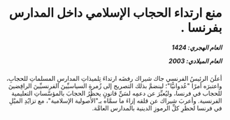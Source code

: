 <h1 dir="rtl">منع ارتداء الحجاب الإسلامي داخل المدارس بفرنسا .</h1>

<h5 dir="rtl">العام الهجري:  1424

العام الميلادي: 2003

</h5>

<p dir="rtl">أعلَنَ الرئيسُ الفرنسي جاك شيراك رفضَه ارتداءَ تِلميذاتِ المدارسِ المسلماتِ للحجابِ، واعتبرَه أمرًا "عُدوانيًّا"؛ لينضمَّ بذلك التصريح إلى زُمرةِ السياسيِّينَ الفرنسيِّينَ الرافِضينَ للحجاب في فرنسا، وليُعبِّرَ عن دعمِه لسَنِّ قانونٍ يحظُرُ الحجابَ بالمؤسَّساتِ التعليمية الفرنسية. وأعربَ شيراك عن قلقه إزاءَ ما سمَّاه بـ"الأُصولية الإسلامية"، مع تزايُدِ الميْلِ في فرنسا لحظرِ كلِّ الرموزِ الدينية بالمدارس العامَّة.</p></br>
